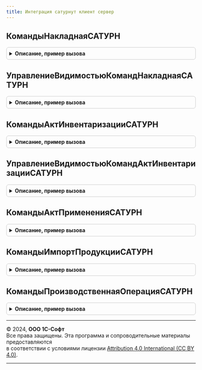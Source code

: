 ```yaml
---
title: Интеграция сатурнут клиент сервер
---
```



## КомандыНакладнаяСАТУРН
<details style="margin: 1em 0; padding: 0.5em; border: 1px solid #ccc; border-radius: 6px;">

<summary style="font-weight: bold; cursor: pointer;">Описание, пример вызова</summary>

```bsl

// Заполняет структуру команд для динамического формирования доступных для создания документов на основании.
//
// Параметры:
// 	Команды - Структура - Исходящий, структура команд динамически формируемых для создания документов на основании.
//
Процедура КомандыНакладнаяСАТУРН(Команды) Экспорт
```

Пример вызова
```bsl
ИнтеграцияСАТУРНУТКлиентСервер.КомандыНакладнаяСАТУРН(Команды) 
```
</details>

## УправлениеВидимостьюКомандНакладнаяСАТУРН
<details style="margin: 1em 0; padding: 0.5em; border: 1px solid #ccc; border-radius: 6px;">

<summary style="font-weight: bold; cursor: pointer;">Описание, пример вызова</summary>

```bsl

// Устанавливает видимость команд динамически формируемых для создания документов на основании.
//
// Параметры:
// 	Форма   - ФормаКлиентскогоПриложения - Форма на которой находятся вызова команд.
// 	Команды - Структура - структура команд динамически формируемых для создания документов на основании.
//
Процедура УправлениеВидимостьюКомандНакладнаяСАТУРН(Форма, Команды) Экспорт
```

Пример вызова
```bsl
ИнтеграцияСАТУРНУТКлиентСервер.УправлениеВидимостьюКомандНакладнаяСАТУРН(Форма, Команды) 
```
</details>

## КомандыАктИнвентаризацииСАТУРН
<details style="margin: 1em 0; padding: 0.5em; border: 1px solid #ccc; border-radius: 6px;">

<summary style="font-weight: bold; cursor: pointer;">Описание, пример вызова</summary>

```bsl

// Заполняет структуру команд для динамического формирования доступных для создания документов на основании.
//
// Параметры:
// 	Команды - Структура - Исходящий, структура команд динамически формируемых для создания документов на основании.
//
Процедура КомандыАктИнвентаризацииСАТУРН(Команды) Экспорт
```

Пример вызова
```bsl
ИнтеграцияСАТУРНУТКлиентСервер.КомандыАктИнвентаризацииСАТУРН(Команды) 
```
</details>

## УправлениеВидимостьюКомандАктИнвентаризацииСАТУРН
<details style="margin: 1em 0; padding: 0.5em; border: 1px solid #ccc; border-radius: 6px;">

<summary style="font-weight: bold; cursor: pointer;">Описание, пример вызова</summary>

```bsl

// Устанавливает видимость команд динамически формируемых для создания документов на основании.
//
// Параметры:
// 	Форма   - ФормаКлиентскогоПриложения - Форма на которой находятся вызова команд.
// 	Команды - Структура - структура команд динамически формируемых для создания документов на основании.
//
Процедура УправлениеВидимостьюКомандАктИнвентаризацииСАТУРН(Форма, Команды) Экспорт
```

Пример вызова
```bsl
ИнтеграцияСАТУРНУТКлиентСервер.УправлениеВидимостьюКомандАктИнвентаризацииСАТУРН(Форма, Команды) 
```
</details>

## КомандыАктПримененияСАТУРН
<details style="margin: 1em 0; padding: 0.5em; border: 1px solid #ccc; border-radius: 6px;">

<summary style="font-weight: bold; cursor: pointer;">Описание, пример вызова</summary>

```bsl

// Заполняет структуру команд для динамического формирования доступных для создания документов на основании.
//
// Параметры:
// 	Команды - Структура - Исходящий, структура команд динамически формируемых для создания документов на основании.
//
Процедура КомандыАктПримененияСАТУРН(Команды) Экспорт
```

Пример вызова
```bsl
ИнтеграцияСАТУРНУТКлиентСервер.КомандыАктПримененияСАТУРН(Команды) 
```
</details>

## КомандыИмпортПродукцииСАТУРН
<details style="margin: 1em 0; padding: 0.5em; border: 1px solid #ccc; border-radius: 6px;">

<summary style="font-weight: bold; cursor: pointer;">Описание, пример вызова</summary>

```bsl

// Заполняет структуру команд для динамического формирования доступных для создания документов на основании.
//
// Параметры:
// 	Команды - Структура - Исходящий, структура команд динамически формируемых для создания документов на основании.
//
Процедура КомандыИмпортПродукцииСАТУРН(Команды) Экспорт
```

Пример вызова
```bsl
ИнтеграцияСАТУРНУТКлиентСервер.КомандыИмпортПродукцииСАТУРН(Команды) 
```
</details>

## КомандыПроизводственнаяОперацияСАТУРН
<details style="margin: 1em 0; padding: 0.5em; border: 1px solid #ccc; border-radius: 6px;">

<summary style="font-weight: bold; cursor: pointer;">Описание, пример вызова</summary>

```bsl

// Заполняет структуру команд для динамического формирования доступных для создания документов на основании.
//
// Параметры:
// 	Команды - Структура - Исходящий, структура команд динамически формируемых для создания документов на основании.
//
Процедура КомандыПроизводственнаяОперацияСАТУРН(Команды) Экспорт
```

Пример вызова
```bsl
ИнтеграцияСАТУРНУТКлиентСервер.КомандыПроизводственнаяОперацияСАТУРН(Команды) 
```
</details>

---

© 2024, **ООО 1С-Софт**  
Все права защищены. Эта программа и сопроводительные материалы предоставляются  
в соответствии с условиями лицензии [Attribution 4.0 International (CC BY 4.0)](https://creativecommons.org/licenses/by/4.0/legalcode).

---

